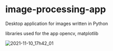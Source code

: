 # image-processing-app
Desktop application for images written in Python 

libraries used for the app opencv, matplotlib

![2021-11-10_17h42_01](https://user-images.githubusercontent.com/41211513/141155450-0a3b0aa3-f111-4655-b5d1-cee2434bd8f3.jpg)
